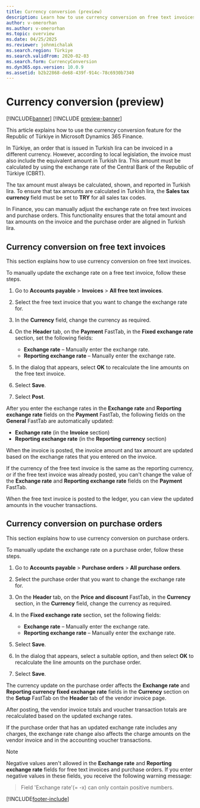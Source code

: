 ```yaml
---
title: Currency conversion (preview)
description: Learn how to use currency conversion on free text invoices and purchase orders in the Republic of Türkiye. 
author: v-omerorhan 
ms.author: v-omerorhan 
ms.topic: overview 
ms.date: 04/25/2025 
ms.reviewer: johnmichalak
ms.search.region: Türkiye 
ms.search.validFrom: 2020-02-03 
ms.search.form: CurrencyConversion 
ms.dyn365.ops.version: 10.0.9 
ms.assetid: b2b22868-de68-439f-914c-78c6930b7340
---
```


# Currency conversion (preview)

[!INCLUDE[banner](../../includes/banner.md)]
[!INCLUDE [preview-banner](~/../shared-content/shared/preview-includes/preview-banner.md)]

This article explains how to use the currency conversion feature for the Republic of Türkiye in Microsoft Dynamics 365 Finance.

In Türkiye, an order that is issued in Turkish lira can be invoiced in a different currency. However, according to local legislation, the invoice must also include the equivalent amount in Turkish lira. This amount must be calculated by using the exchange rate of the Central Bank of the Republic of Türkiye (CBRT).

The tax amount must always be calculated, shown, and reported in Turkish lira. To ensure that tax amounts are calculated in Turkish lira, the **Sales tax currency** field must be set to **TRY** for all sales tax codes.

In Finance, you can manually adjust the exchange rate on free text invoices and purchase orders. This functionality ensures that the total amount and tax amounts on the invoice and the purchase order are aligned in Turkish lira.

## Currency conversion on free text invoices

This section explains how to use currency conversion on free text invoices.

To manually update the exchange rate on a free text invoice, follow these steps.

1. Go to **Accounts payable** \> **Invoices** \> **All free text invoices**.
1. Select the free text invoice that you want to change the exchange rate for.
1. In the **Currency** field, change the currency as required.
1. On the **Header** tab, on the **Payment** FastTab, in the **Fixed exchange rate** section, set the following fields:

    - **Exchange rate** – Manually enter the exchange rate.
    - **Reporting exchange rate** – Manually enter the exchange rate.

1. In the dialog that appears, select **OK** to recalculate the line amounts on the free text invoice.
1. Select **Save**.
1. Select **Post**.

After you enter the exchange rates in the **Exchange rate** and **Reporting exchange rate** fields on the **Payment** FastTab, the following fields on the **General** FastTab are automatically updated:

- **Exchange rate** (in the **Invoice** section)
- **Reporting exchange rate** (in the **Reporting currency** section)

When the invoice is posted, the invoice amount and tax amount are updated based on the exchange rates that you entered on the invoice.

If the currency of the free text invoice is the same as the reporting currency, or if the free text invoice was already posted, you can't change the value of the **Exchange rate** and **Reporting exchange rate** fields on the **Payment** FastTab.

When the free text invoice is posted to the ledger, you can view the updated amounts in the voucher transactions.

## Currency conversion on purchase orders

This section explains how to use currency conversion on purchase orders.

To manually update the exchange rate on a purchase order, follow these steps.

1. Go to **Accounts payable** \> **Purchase orders** \> **All purchase orders**.
1. Select the purchase order that you want to change the exchange rate for.
1. On the **Header** tab, on the **Price and discount** FastTab, in the **Currency** section, in the **Currency** field, change the currency as required.
1. In the **Fixed exchange rate** section, set the following fields:

    - **Exchange rate** – Manually enter the exchange rate.
    - **Reporting exchange rate** – Manually enter the exchange rate.

1. Select **Save**.
1. In the dialog that appears, select a suitable option, and then select **OK** to recalculate the line amounts on the purchase order.
1. Select **Save**.

The currency update on the purchase order affects the **Exchange rate** and **Reporting currency fixed exchange rate** fields in the **Currency** section on the **Setup** FastTab on the **Header** tab of the vendor invoice page.  

After posting, the vendor invoice totals and voucher transaction totals are recalculated based on the updated exchange rates.

If the purchase order that has an updated exchange rate includes any charges, the exchange rate change also affects the charge amounts on the vendor invoice and in the accounting voucher transactions.

> [!NOTE]
> Negative values aren't allowed in the **Exchange rate** and **Reporting exchange rate** fields for free text invoices and purchase orders. If you enter negative values in these fields, you receive the following warning message:
>
> > Field 'Exchange rate'(= -x) can only contain positive numbers.

[!INCLUDE[footer-include](../../../includes/footer-banner.md)]
